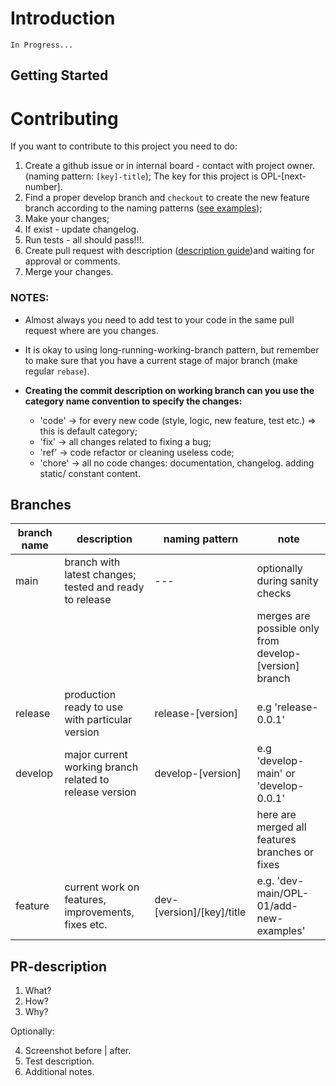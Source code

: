 # Introduction

`In Progress... `

## Getting Started



# Contributing
If you want to contribute to this project you need to do:
   1. Create a github issue or in internal board - contact with project owner. (naming pattern: `[key]-title`); The key for this project is OPL-[next-number].
   2. Find a proper develop branch and `checkout` to create the new feature branch according to the naming patterns ([see examples](#branches));
   3. Make your changes;
   4. If exist - update changelog. 
   5. Run tests - all should pass!!!.
   6. Create pull request with description ([description guide](#pr-description))and waiting for approval or comments.
   7. Merge your changes.

### NOTES: 
- Almost always you need to add test to your code in the same pull request where are you changes.
- It is okay to using long-running-working-branch pattern, but remember to make sure that you have a current stage of major branch (make regular `rebase`).

-  **Creating the commit description on working branch can you use the category name convention to specify the changes:**
      * 'code' -> for every new code (style, logic, new feature, test etc.) => this is default category;
      * 'fix' -> all changes related to fixing a bug;
      * 'ref' -> code refactor or cleaning useless code;
      * 'chore' -> all no code changes: documentation, changelog. adding static/ constant content.




## Branches
| branch name | description |naming pattern| note |
| ----------- | ----------- | ----------- | -----|
|main | branch with latest changes; tested and ready to release| --- | optionally during sanity checks |
||||merges are possible only from develop-[version] branch |
|release | production ready to use with particular version |release-[version]| e.g 'release-0.0.1'| |
|develop | major current working branch related to release version | develop-[version]|e.g 'develop-main' or 'develop-0.0.1'|
||||here are merged all features branches or fixes |
|feature | current work on features, improvements, fixes etc.| dev-[version]/[key]/title| e.g. 'dev-main/OPL-01/add-new-examples'

## PR-description
1. What? 
2. How?
3. Why?
 
 Optionally:

 4. Screenshot before | after.  
 5. Test description.
 6. Additional notes.


<!-- First, run the development server:

```bash
npm run dev
# or
yarn dev
# or
pnpm dev
# or
bun dev
```

Open [http://localhost:3000](http://localhost:3000) with your browser to see the result.

You can start editing the page by modifying `app/page.tsx`. The page auto-updates as you edit the file.

This project uses [`next/font`](https://nextjs.org/docs/app/building-your-application/optimizing/fonts) to automatically optimize and load [Geist](https://vercel.com/font), a new font family for Vercel.

## Deploy on Vercel

The easiest way to deploy your Next.js app is to use the [Vercel Platform](https://vercel.com/new?utm_medium=default-template&filter=next.js&utm_source=create-next-app&utm_campaign=create-next-app-readme) from the creators of Next.js.

Check out our [Next.js deployment documentation](https://nextjs.org/docs/app/building-your-application/deploying) for more details. -->
